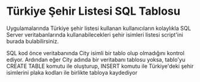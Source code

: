 # Türkiye Şehir Listesi SQL Tablosu


Uygulamalarında Türkiye şehir listesi kullanan kullanıcıların kolaylıkla SQL Server veritabanlarında kullanabilecekleri şehir isimleri listesi script'ini burada bulabilirsiniz.

SQL kod önce veritabanında City isimli bir tablo olup olmadığını kontrol ediyor.
Ardından eğer City adında bir veritabanı tablosu yoksa, tablo'yu CREATE TABLE komutu ile oluşturup, INSERT komutu ile Türkiye'deki şehir isimlerini plaka kodları ile birlikte tabloya kaydediyor
